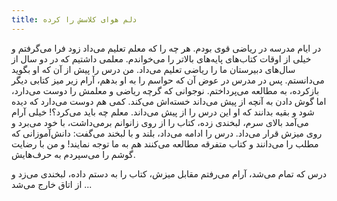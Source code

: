 ```yaml
---
title: دلم هوای کلاسش را کرده
---
```


در ایام مدرسه در ریاضی قوی بودم. هر چه را که معلم تعلیم می‌داد زود فرا می‌گرفتم و خیلی از اوقات کتاب‌های پایه‌های بالاتر را می‌خواندم. معلمی داشتیم که در دو سال از سال‌های دبیرستان ما را ریاضی تعلیم می‌داد. من درس را پیش از آن که او بگوید می‌دانستم. پس در مدرس در عوض آن که حواسم را به او بدهم، آرام زیر میز کتابی دیگر بازکرده، به مطالعه می‌پرداختم. نوجوانی که گرچه ریاضی و معلمش را دوست می‌دارد، اما گوش دادن به آنچه از پیش می‌داند خسته‌اش می‌کند. کمی هم دوست می‌دارد که دیده شود و بقیه بدانند که او این درس را از پیش می‌داند. معلم چه باید می‌کرد؟! خیلی آرام می‌آمد بالای سرم، لبخندی زده، کتاب را از روی زانوانم برمی‌داشت، با خود می‌برد و روی میزش قرار می‌داد. درس را ادامه می‌داد، بلند و با لبخند می‌گفت: دانش‌آموزانی که مطلب را می‌دانند و کتاب متفرقه مطالعه می‌کنند هم به ما توجه نمایند! و من با رضایت گوشم را می‌سپردم به حرف‌هایش.

درس که تمام می‌شد، آرام می‌رفتم مقابل میزش، کتاب را به دستم داده، لبخندی می‌زد و از اتاق خارج می‌شد ...